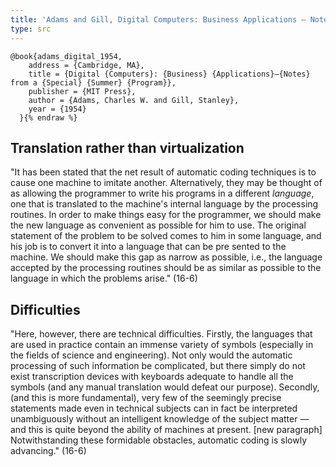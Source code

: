```yaml
---
title: 'Adams and Gill, Digital Computers: Business Applications — Notes from a Special Summer Program (1954)'
type: src
---
```


```bibtex{% raw %}
@book{adams_digital_1954,
	address = {Cambridge, MA},
	title = {Digital {Computers}: {Business} {Applications}—{Notes} from a {Special} {Summer} {Program}},
	publisher = {MIT Press},
	author = {Adams, Charles W. and Gill, Stanley},
	year = {1954}
  }{% endraw %}
```

## Translation rather than virtualization

"It has been stated that the net result of automatic coding techniques is to cause one machine to imitate another. Alternatively, they may be thought of as allowing the programmer to write his programs in a different *language*, one that is translated to the machine's internal language by the processing routines. In order to make things easy for the programmer, we should make the new language as convenient as possible for him to use. The original statement of the problem to be solved comes to him in some language, and his job is to convert it into a language that can be pre sented to the machine. We should make this gap as narrow as possible, i.e., the language accepted by the processing routines should be as similar as possible to the language in which the problems arise." (16-6)

## Difficulties

"Here, however, there are technical difficulties. Firstly, the languages that are used in practice contain an immense variety of symbols (especially in the fields of science and engineering). Not only would the automatic processing of such information be complicated, but there simply do not exist transcription devices with keyboards adequate to handle all the symbols (and any manual translation would defeat our purpose). Secondly, (and this is more fundamental), very few of the seemingly precise statements made even in technical subjects can in fact be interpreted unambiguously without an intelligent knowledge of the subject matter — and this is quite beyond the ability of machines at present. [new paragraph] Notwithstanding these formidable obstacles, automatic coding is slowly advancing." (16-6)
